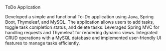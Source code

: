 ToDo Application

Developed a simple and functional To-Do application using Java, Spring Boot, Thymeleaf, and MySQL. The application allows users to add tasks, toggle task completion status, and delete tasks. Leveraged Spring MVC for handling requests and Thymeleaf for rendering dynamic views. Integrated CRUD operations with a MySQL database and implemented user-friendly UI features to manage tasks efficiently.
